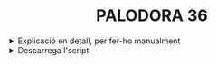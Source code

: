 <h1 align="center">PALODORA 36</h1>

<details>
  <summary>Explicació en detall, per fer-ho manualment</summary>

## Taula de continguts
  
- [Optimitza les velocitats](#optimitzar-velocitats)
- [Actualitza el sistema](#actualitzar-el-sistema)
- [Defineix el nom de la màquina](#definir-el-nom-de-la-màquina)
- [Reinicia el sistema](#reiniciar-el-sistema)
- [Activa els repositoris d'RPM Fusion](#activar-rpm-fusion-free-i-nonfree)
- [Activa la paqueteria Flatpak](#activar-flatpak)
- [Instal·la el que vulguis](#installar-el-que-vulguis)
- [Elimina el que no vulguis](#eliminar-el-que-no-vulguis)
  
### Optimitzar velocitats

Obrir la Terminal i posar la següent ordre per editar l'arixu **dnf.conf**:

`sudo nano /etc/dnf/dnf.conf`

Introdueixo les següents línies noves:

`fastestmirror=True`

`max_parallel_downloads=10`

`defaultyes=True`

`keepcache=True`

### Actualitzar el sistema

`sudo dnf update -y --refresh`

`sudo dnf upgrade -y`

### Definir el nom de la màquina

`sudo hostnamectl set-hostname linux`

### Reiniciar el sistema

`sudo reboot now`

### Activar RPM Fusion (*free* i *nonfree*)

`sudo dnf install -y https://mirrors.rpmfusion.org/free/fedora/rpmfusion-free-release-$(rpm -E %fedora).noarch.rpm https://mirrors.rpmfusion.org/nonfree/fedora/rpmfusion-nonfree-release-$(rpm -E %fedora).noarch.rpm`

`sudo dnf -y groupupdate core`

`sudo dnf -y groupupdate multimedia --setop="install_weak_deps=False" --exclude=PackageKit-gstreamer-plugin`

`sudo dnf -y groupupdate sound-and-video`

`sudo dnf install -y rpmfusion-free-release-tainted`

`sudo dnf install -y libdvdcss`

`sudo dnf install -y rpmfusion-nonfree-release-tainted`

`sudo dnf install -y \*-firmware`

### Activar Flatpak

`flatpak remote-add --if-not-exists flathub https://flathub.org/repo/flathub.flatpakrepo`

### Instal·lar el que vulguis

`sudo dnf install -y neofetch screenfetch gimp`

### Eliminar el que no vulguis

`sudo dnf remove -y [Per desinstal·lar folder]`

`sudo dnf autoremove`

`sudo dnf clean all`

</details>

<details>
  <summary>Descarrega l'script</summary>

### Encara no disponible.

</details>
